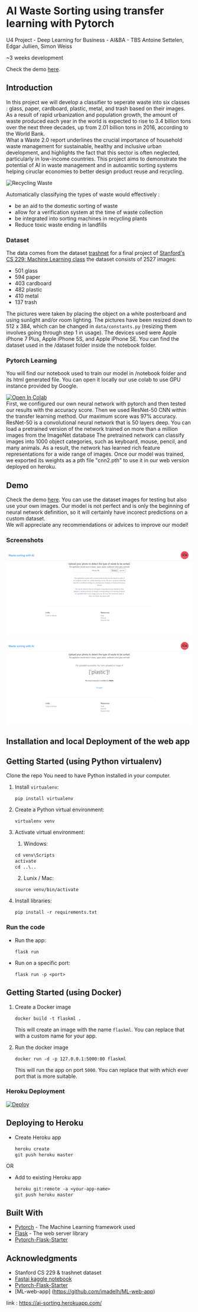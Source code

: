 # AI Waste Sorting using transfer learning with Pytorch
U4 Project - Deep Learning for Business - AI&BA - TBS
Antoine Settelen, Edgar Jullien, Simon Weiss   

~3 weeks development  


Check the demo [here](https://ml-app-pytorch.herokuapp.com/).



## Introduction

In this project we will develop a classifier to seperate waste into six classes : glass, paper, cardboard, plastic, metal, and trash based on their images. As a result of rapid urbanization and population growth, the amount of waste produced each year in the world is expected to rise to 3.4 billion tons over the next three decades, up from 2.01 billion tons in 2016, according to the World Bank.   
What a Waste 2.0 report underlines the crucial importance of household waste management for sustainable, healthy and inclusive urban development, and highlights the fact that this sector is often neglected, particularly in low-income countries.
This project aims to demonstrate the potential of AI in waste management and in autoamtic sorting systems helping ciruclar economies to better design product reuse and recycling.  

![Recycling Waste](https://i.pinimg.com/originals/d1/89/cb/d189cbde475f5994917c1ed32fb8b1e0.jpg)

Automatically classifying the types of waste would effectively : 
- be an aid to the domestic sorting of waste
- allow for a verification system at the time of waste collection
- be integrated into sorting machines in recycling plants 
- Reduce toxic waste ending in landfills

### Dataset

The data comes from the dataset [trashnet](https://github.com/garythung/trashnet) for a final project of [Stanford's CS 229: Machine Learning class](http://cs229.stanford.edu)
the dataset consists of 2527 images:
- 501 glass
- 594 paper
- 403 cardboard
- 482 plastic
- 410 metal
- 137 trash

The pictures were taken by placing the object on a white posterboard and using sunlight and/or room lighting. The pictures have been resized down to 512 x 384, which can be changed in `data/constants.py` (resizing them involves going through step 1 in usage). The devices used were Apple iPhone 7 Plus, Apple iPhone 5S, and Apple iPhone SE.
You can find the dataset used in the /dataset folder inside the notebook folder. 

### Pytorch Learning
You will find our notebook used to train our model in /notebook folder and its html generated file. You can open it locally our use colab to use GPU instance provided by Google. 

[![Open In Colab](https://colab.research.google.com/assets/colab-badge.svg)](https://colab.research.google.com/drive/1-rC0ingheeVI6kjBm8YBEk9q2NPm3nB6#scrollTo=P1b-eEtXq6cT)  
First, we configured our own neural network with pytorch and then tested our results with the accuracy score. 
Then we used ResNet-50 CNN within the transfer learning method. Our maximum score was 97% accuracy. 
ResNet-50 is a convolutional neural network that is 50 layers deep. You can load a pretrained version of the network trained on more than a million images from the ImageNet database The pretrained network can classify images into 1000 object categories, such as keyboard, mouse, pencil, and many animals. As a result, the network has learned rich feature representations for a wide range of images.
Once our model was trained, we exported its weights as a pth file "cnn2.pth" to use it in our web version deployed on heroku. 

## Demo

Check the demo [here](https://ml-app-pytorch.herokuapp.com/). You can use the dataset images for testing but also use your own images. Our model is not perfect and is only the beginning of neural network definition, so it will certainly have incorect predictions on a custom dataset.   
We will appreciate any recommendations or advices to improve our model! 

### Screenshots

![Home](https://raw.githubusercontent.com/13w13/AI-Waste-Sorting-Web-App-Pytorch/main/notebook/Screenshot_home.png)

![Classifiction](https://raw.githubusercontent.com/13w13/AI-Waste-Sorting-Web-App-Pytorch/main/notebook/Screenshot_predict.png)


## Installation and local Deployment of the web app

## Getting Started (using Python virtualenv)
Clone the repo
You need to have Python installed in your computer.

1. Install `virtualenv`: 
    ```
    pip install virtualenv
    ```
2. Create a Python virtual environment:
    ```
    virtualenv venv
    ```
3. Activate virtual environment:
    1. Windows:
    ```
    cd venv\Scripts
    activate
    cd ..\..
    ```
    2. Lunix / Mac:
    ```
    source venv/bin/activate
    ```
4. Install libraries:
   
   ```
   pip install -r requirements.txt
   ```

### Run the code

* Run the app:
    ```
    flask run
    ```
* Run on a specific port:
    ```
    flask run -p <port>
    ```

## Getting Started (using Docker)

1. Create a Docker image
    ```
    docker build -t flaskml .
    ```
    This will create an image with the name `flaskml`. You can replace that with a custom name for your app.

2. Run the docker image
    ```
    docker run -d -p 127.0.0.1:5000:80 flaskml
    ```
    This will run the app on port `5000`. You can replace that with which ever port that is more suitable.

### Heroku Deployment

[![Deploy](https://www.herokucdn.com/deploy/button.svg)](https://heroku.com/deploy?template=https://github.com/avinassh/breast-cancer-prediction)

## Deploying to Heroku

- Create Heroku app
    ```
    heroku create 
    git push heroku master
    ```
    
OR

- Add to existing Heroku app
    ```
    heroku git:remote -a <your-app-name>
    git push heroku master

## Built With

* [Pytorch](https://pytorch.org/) - The Machine Learning framework used
* [Flask](http://flask.palletsprojects.com/en/1.1.x/) - The web server library
* [Pytorch-Flask-Starter](https://github.com/imadtoubal/Pytorch-Flask-Starter)

## Acknowledgments
- Stanford CS 229 & trashnet dataset 
- [Fastai kaggle notebook](https://www.kaggle.com/twhitehurst3/fastai-v1-waste-classification)
- [Pytorch-Flask-Starter](https://github.com/imadtoubal/Pytorch-Flask-Starter)
- [ML-web-app] (https://github.com/imadelh/ML-web-app)


link : https://ai-sorting.herokuapp.com/
